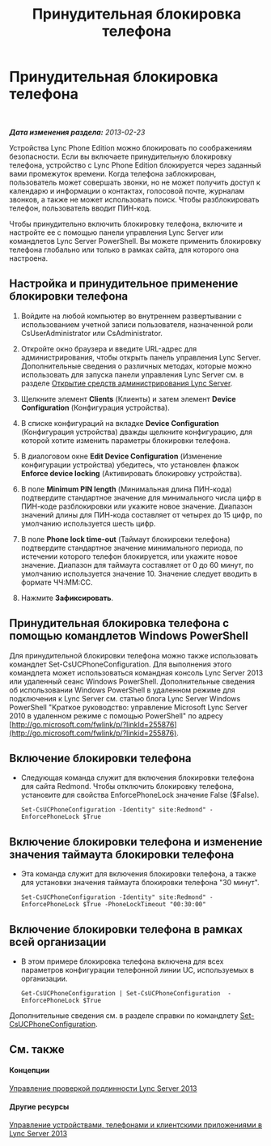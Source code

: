 ﻿---
title: Принудительная блокировка телефона
TOCTitle: Принудительная блокировка телефона
ms:assetid: 1f89298b-aea9-4952-93ca-0270b565792b
ms:mtpsurl: https://technet.microsoft.com/ru-ru/library/Gg520963(v=OCS.15)
ms:contentKeyID: 49309160
ms.date: 05/19/2016
mtps_version: v=OCS.15
ms.translationtype: HT
---

# Принудительная блокировка телефона

 

_**Дата изменения раздела:** 2013-02-23_

Устройства Lync Phone Edition можно блокировать по соображениям безопасности. Если вы включаете принудительную блокировку телефона, устройство с Lync Phone Edition блокируется через заданный вами промежуток времени. Когда телефона заблокирован, пользователь может совершать звонки, но не может получить доступ к календарю и информации о контактах, голосовой почте, журналам звонков, а также не может использовать поиск. Чтобы разблокировать телефон, пользователь вводит ПИН-код.

Чтобы принудительно включить блокировку телефона, включите и настройте ее с помощью панели управления Lync Server или командлетов Lync Server PowerShell. Вы можете применить блокировку телефона глобально или только в рамках сайта, для которого она настроена.

## Настройка и принудительное применение блокировки телефона

1.  Войдите на любой компьютер во внутреннем развертывании с использованием учетной записи пользователя, назначенной роли CsUserAdministrator или CsAdministrator.

2.  Откройте окно браузера и введите URL-адрес для администрирования, чтобы открыть панель управления Lync Server. Дополнительные сведения о различных методах, которые можно использовать для запуска панели управления Lync Server см. в разделе [Открытие средств администрирования Lync Server](lync-server-2013-open-lync-server-administrative-tools.md).

3.  Щелкните элемент **Clients** (Клиенты) и затем элемент **Device Configuration** (Конфигурация устройства).

4.  В списке конфигураций на вкладке **Device Configuration** (Конфигурация устройства) дважды щелкните конфигурацию, для которой хотите изменить параметры блокировки телефона.

5.  В диалоговом окне **Edit Device Configuration** (Изменение конфигурации устройства) убедитесь, что установлен флажок **Enforce device locking** (Активировать блокировку устройства).

6.  В поле **Minimum PIN length** (Минимальная длина ПИН-кода) подтвердите стандартное значение для минимального числа цифр в ПИН-коде разблокировки или укажите новое значение. Диапазон значений длины для ПИН-кода составляет от четырех до 15 цифр, по умолчанию используется шесть цифр.

7.  В поле **Phone lock time-out** (Таймаут блокировки телефона) подтвердите стандартное значение минимального периода, по истечении которого телефон блокируется, или укажите новое значение. Диапазон для таймаута составляет от 0 до 60 минут, по умолчанию используется значение 10. Значение следует вводить в формате ЧЧ:ММ:СС.

8.  Нажмите **Зафиксировать**.

## Принудительная блокировка телефона с помощью командлетов Windows PowerShell

Для принудительной блокировки телефона можно также использовать командлет Set-CsUCPhoneConfiguration. Для выполнения этого командлета может использоваться командная консоль Lync Server 2013 или удаленный сеанс Windows PowerShell. Дополнительные сведения об использовании Windows PowerShell в удаленном режиме для подключения к Lync Server см. статью блога Lync Server Windows PowerShell "Краткое руководство: управление Microsoft Lync Server 2010 в удаленном режиме с помощью PowerShell" по адресу [http://go.microsoft.com/fwlink/p/?linkId=255876](http://go.microsoft.com/fwlink/p/?linkid=255876).

## Включение блокировки телефона

  - Следующая команда служит для включения блокировки телефона для сайта Redmond. Чтобы отключить блокировку телефона, установите для свойства EnforcePhoneLock значение False ($False).
    
        Set-CsUCPhoneConfiguration -Identity" site:Redmond" -EnforcePhoneLock $True

## Включение блокировки телефона и изменение значения таймаута блокировки телефона

  - Эта команда служит для включения блокировки телефона, а также для установки значения таймаута блокировки телефона "30 минут".
    
        Set-CsUCPhoneConfiguration -Identity" site:Redmond" -EnforcePhoneLock $True -PhoneLockTimeout "00:30:00"

## Включение блокировки телефона в рамках всей организации

  - В этом примере блокировка телефона включена для всех параметров конфигурации телефонной линии UC, используемых в организации.
    
        Get-CsUCPhoneConfiguration | Set-CsUCPhoneConfiguration  -EnforcePhoneLock $True

Дополнительные сведения см. в разделе справки по командлету [Set-CsUCPhoneConfiguration](set-csucphoneconfiguration.md).

## См. также

#### Концепции

[Управление проверкой подлинности Lync Server 2013](lync-server-2013-managing-lync-server-authentication.md)  

#### Другие ресурсы

[Управление устройствами, телефонами и клиентскими приложениями в Lync Server 2013](lync-server-2013-managing-devices-phones-and-client-applications.md)

